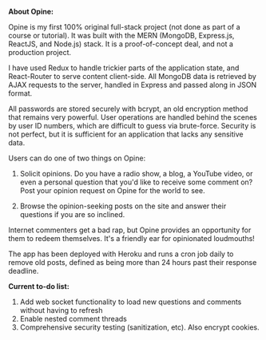 **About Opine:**

Opine is my first 100% original full-stack project (not done as part of a course or tutorial). It was built with the MERN (MongoDB, Express.js, ReactJS, and Node.js) stack. It is a proof-of-concept deal, and not a production project.

I have used Redux to handle trickier parts of the application state, and React-Router to serve content client-side. All MongoDB data is retrieved by AJAX requests to the server, handled in Express and passed along in JSON format.

All passwords are stored securely with bcrypt, an old encryption method that remains very powerful. User operations are handled behind the scenes by user ID numbers, which are difficult to guess via brute-force. Security is not perfect, but it is sufficient for an application that lacks any sensitive data.

Users can do one of two things on Opine: 

1. Solicit opinions. Do you have a radio show, a blog, a YouTube video, or even a personal question that you'd like to receive some comment on? Post your opinion request on Opine for the world to see.

2. Browse the opinion-seeking posts on the site and answer their questions if you are so inclined.

Internet commenters get a bad rap, but Opine provides an opportunity for them to redeem themselves. It's a friendly ear for opinionated loudmouths!

The app has been deployed with Heroku and runs a cron job daily to remove old posts, defined as being more than 24 hours past their response deadline.

**Current to-do list:**

1. Add web socket functionality to load new questions and comments without having to refresh
2. Enable nested comment threads
3. Comprehensive security testing (sanitization, etc). Also encrypt cookies.

